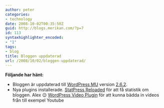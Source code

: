 ```yaml
---
author: peter
categories:
- technology
date: 2008-10-02T00:35:50Z
guid: http://blogs.merikan.com/?p=7
id: 113
syntaxhighlighter_encoded:
- "1"
tags:
- blog
title: Bloggen uppdaterad
url: /2008/10/02/bloggen-uppdaterad/
---
```


**Följande har hänt:**

  * Bloggen är uppdaterad till [WordPress MU](http://mu.wordpress.org/) version [2.6.2](http://wordpress.org/development/2008/09/wordpress-262/).
  * Nya plugins installerade. 
    [StatPress Reloaded](http://wordpress.org/extend/plugins/statpress-reloaded/) för att få statistik om bloggen. Alex 😉
    [WordPress Video Plugin](http://wordpress.org/extend/plugins/wordpress-video-plugin/) för att kunna bädda in videos från till exempel Youtube
